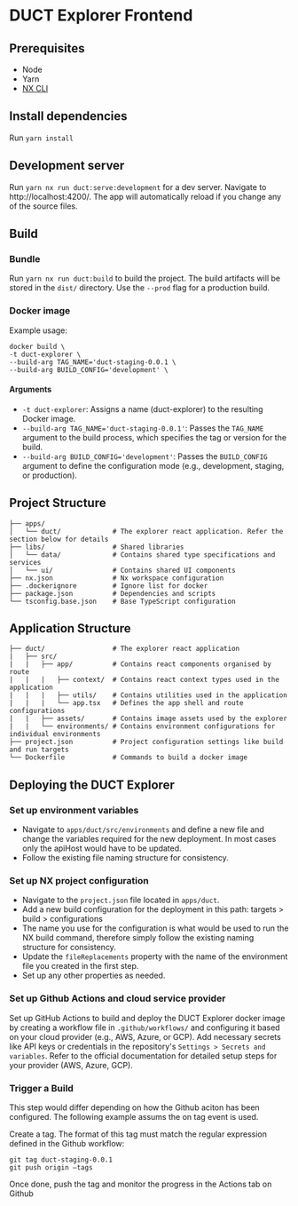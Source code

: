 # DUCT Explorer Frontend

## Prerequisites

- Node
- Yarn
- [NX CLI](https://nx.dev/latest/react/getting-started/nx-cli)

## Install dependencies

Run `yarn install`

## Development server

Run `yarn nx run duct:serve:development` for a dev server. Navigate to http://localhost:4200/. The app will automatically reload if you change any of the source files.

## Build

### Bundle

Run `yarn nx run duct:build` to build the project. The build artifacts will be stored in the `dist/` directory. Use the `--prod` flag for a production build.

### Docker image

Example usage:

```
docker build \
-t duct-explorer \
--build-arg TAG_NAME='duct-staging-0.0.1 \
--build-arg BUILD_CONFIG='development' \
```

#### Arguments

- `-t duct-explorer`: Assigns a name (duct-explorer) to the resulting Docker image.
- `--build-arg TAG_NAME='duct-staging-0.0.1'`: Passes the `TAG_NAME` argument to the build process, which specifies the tag or version for the build.
- `--build-arg BUILD_CONFIG='development'`: Passes the `BUILD_CONFIG` argument to define the configuration mode (e.g., development, staging, or production).

## Project Structure

```root
├── apps/
│   └── duct/             # The explorer react application. Refer the section below for details
├── libs/                 # Shared libraries
│   └── data/             # Contains shared type specifications and services
│   └── ui/               # Contains shared UI components
├── nx.json               # Nx workspace configuration
├── .dockerignore         # Ignore list for docker
├── package.json          # Dependencies and scripts
└── tsconfig.base.json    # Base TypeScript configuration
```

## Application Structure

```root
├── duct/                 # The explorer react application
|   ├── src/
|   |   ├── app/          # Contains react components organised by route
|   |   |   ├── context/  # Contains react context types used in the application
|   |   |   ├── utils/    # Contains utilities used in the application
|   |   |   └── app.tsx   # Defines the app shell and route configurations
|   |   ├── assets/       # Contains image assets used by the explorer
|   |   └── environments/ # Contains environment configurations for individual environments
├── project.json          # Project configuration settings like build and run targets
└── Dockerfile            # Commands to build a docker image
```

## Deploying the DUCT Explorer

### Set up environment variables

- Navigate to `apps/duct/src/environments` and define a new file and change the variables required for the new deployment. In most cases only the apiHost would have to be updated.
- Follow the existing file naming structure for consistency.

### Set up NX project configuration

- Navigate to the `project.json` file located in `apps/duct`.
- Add a new build configuration for the deployment in this path: targets > build > configurations
- The name you use for the configuration is what would be used to run the NX build command, therefore simply follow the existing naming structure for consistency.
- Update the `fileReplacements` property with the name of the environment file you created in the first step.
- Set up any other properties as needed.

### Set up Github Actions and cloud service provider

Set up GitHub Actions to build and deploy the DUCT Explorer docker image by creating a workflow file in `.github/workflows/` and configuring it based on your cloud provider (e.g., AWS, Azure, or GCP). Add necessary secrets like API keys or credentials in the repository's `Settings > Secrets and variables`. Refer to the official documentation for detailed setup steps for your provider (AWS, Azure, GCP).

### Trigger a Build

This step would differ depending on how the Github aciton has been configured. The following example assums the on tag event is used. 


Create a tag. The format of this tag must match the regular expression defined in the Github workflow:

```
git tag duct-staging-0.0.1
git push origin –tags
```

Once done, push the tag and monitor the progress in the Actions tab on Github
